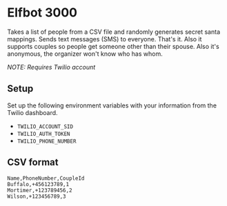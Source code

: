 # Elfbot 3000

Takes a list of people from a CSV file and randomly generates secret santa mappings.
Sends text messages (SMS) to everyone. That's it.
Also it supports couples so people get someone other than their spouse.
Also it's anonymous, the organizer won't know who has whom.

_NOTE: Requires Twilio account_

## Setup

Set up the following environment variables with your information from the Twilio dashboard.

- `TWILIO_ACCOUNT_SID`
- `TWILIO_AUTH_TOKEN`
- `TWILIO_PHONE_NUMBER`

## CSV format

```
Name,PhoneNumber,CoupleId
Buffalo,+456123789,1
Mortimer,+123789456,2
Wilson,+123456789,3
```